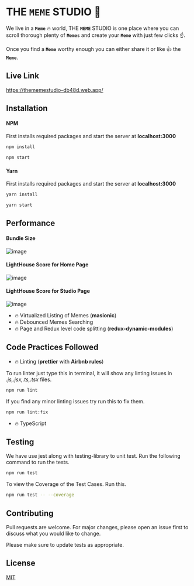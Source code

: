 # THE **`MEME`** STUDIO 🚀

We live in a **`Meme`** 🔥 world, THE **`MEME`** STUDIO is one place where you can scroll thorough plenty of **`Memes`** and create your **`Meme`** with just few clicks ☝️.

Once you find a **`Meme`** worthy enough you can either share it or like 👍 the **`Meme`**.

## Live Link

https://thememestudio-db48d.web.app/

## Installation

#### NPM

First installs required packages and start the server at **localhost:3000**

```bash
npm install
```

```bash
npm start
```

#### Yarn

First installs required packages and start the server at **localhost:3000**

```bash
yarn install
```

```bash
yarn start
```

## Performance

#### Bundle Size
![image](https://user-images.githubusercontent.com/29700196/133791697-774ccf46-70a7-412c-9ef2-b7e01b40c868.png)

#### LightHouse Score for Home Page
![image](https://user-images.githubusercontent.com/29700196/133817756-a8b82570-fc5a-486b-b12a-c033bf73fed7.png)

#### LightHouse Score for Studio Page
![image](https://user-images.githubusercontent.com/29700196/133817662-6de67ef3-e561-4c0d-b55c-5cd161a47379.png)


* 🔥 Virtualized Listing of Memes (**masionic**)
* 🔥 Debounced Memes Searching
* 🔥 Page and Redux level code splitting (**redux-dynamic-modules**)

## Code Practices Followed

* 🔥 Linting (**prettier** with **Airbnb rules**)

To run linter just type this in terminal, it will show any linting issues in _.js,.jsx,.ts,.tsx_ files.

```bash
npm run lint
```

If you find any minor linting issues try run this to fix them.

```bash
npm run lint:fix
```

* 🔥 TypeScript

## Testing

We have use jest along with testing-library to unit test. Run the following command to run the tests.

```bash
npm run test
```

To view the Coverage of the Test Cases. Run this.

```bash
npm run test -- --coverage
```

## Contributing

Pull requests are welcome. For major changes, please open an issue first to discuss what you would like to change.

Please make sure to update tests as appropriate.

## License

[MIT](https://choosealicense.com/licenses/mit/)

